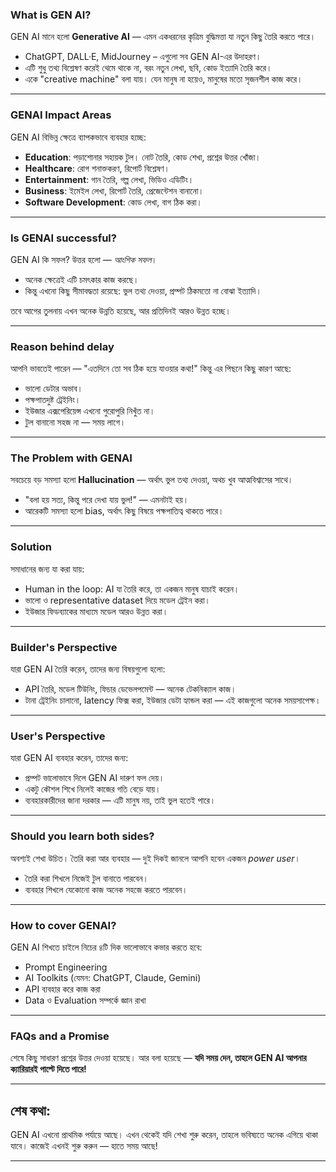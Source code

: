 ###  What is GEN AI?

GEN AI মানে হলো **Generative AI** — এমন একধরনের কৃত্রিম বুদ্ধিমত্তা যা নতুন কিছু তৈরি করতে পারে।

* ChatGPT, DALL·E, MidJourney – এগুলো সব GEN AI-এর উদাহরণ।
* এটি শুধু তথ্য বিশ্লেষণ করেই থেমে থাকে না, বরং নতুন লেখা, ছবি, কোড ইত্যাদি তৈরি করে।
* একে "creative machine" বলা যায়। যেন মানুষ না হয়েও, মানুষের মতো সৃজনশীল কাজ করে।

---

###  GENAI Impact Areas

GEN AI বিভিন্ন ক্ষেত্রে ব্যাপকভাবে ব্যবহার হচ্ছে:

* **Education**: পড়াশোনার সহায়ক টুল। নোট তৈরি, কোড শেখা, প্রশ্নের উত্তর খোঁজা।
* **Healthcare**: রোগ শনাক্তকরণ, রিপোর্ট বিশ্লেষণ।
* **Entertainment**: গান তৈরি, গল্প লেখা, ভিডিও এডিটিং।
* **Business**: ইমেইল লেখা, রিপোর্ট তৈরি, প্রেজেন্টেশন বানানো।
* **Software Development**: কোড লেখা, বাগ ঠিক করা।

---

###  Is GENAI successful?

GEN AI কি সফল? উত্তর হলো — *আংশিক সফল*।

* অনেক ক্ষেত্রেই এটি চমৎকার কাজ করছে।
* কিন্তু এখনো কিছু সীমাবদ্ধতা রয়েছে: ভুল তথ্য দেওয়া, প্রম্পট ঠিকমতো না বোঝা ইত্যাদি।

তবে আগের তুলনায় এখন অনেক উন্নতি হয়েছে, আর প্রতিদিনই আরও উন্নত হচ্ছে।

---

###  Reason behind delay

আপনি ভাবতেই পারেন — "এতদিনে তো সব ঠিক হয়ে যাওয়ার কথা!" কিন্তু এর পিছনে কিছু কারণ আছে:

* ভালো ডেটার অভাব।
* পক্ষপাতদুষ্ট ট্রেইনিং।
* ইউজার এক্সপেরিয়েন্স এখনো পুরোপুরি নিখুঁত না।
* টুল বানানো সহজ না — সময় লাগে।

---

###  The Problem with GENAI

সবচেয়ে বড় সমস্যা হলো **Hallucination** — অর্থাৎ ভুল তথ্য দেওয়া, অথচ খুব আত্মবিশ্বাসের সাথে।

* "বলা হয় সত্য, কিন্তু পরে দেখা যায় ভুল!" — এমনটাই হয়।
* আরেকটি সমস্যা হলো bias, অর্থাৎ কিছু বিষয়ে পক্ষপাতিত্ব থাকতে পারে।

---

###  Solution

সমাধানের জন্য যা করা যায়:

* Human in the loop: AI যা তৈরি করে, তা একজন মানুষ যাচাই করেন।
* ভালো ও representative dataset দিয়ে মডেল ট্রেইন করা।
* ইউজার ফিডব্যাকের মাধ্যমে মডেল আরও উন্নত করা।

---

###  Builder's Perspective

যারা GEN AI তৈরি করেন, তাদের জন্য বিষয়গুলো হলো:

* API তৈরি, মডেল টিউনিং, ফিচার ডেভেলপমেন্ট — অনেক টেকনিক্যাল কাজ।
* টানা ট্রেইনিং চালানো, latency ফিক্স করা, ইউজার ডেটা হ্যান্ডল করা — এই কাজগুলো অনেক সময়সাপেক্ষ।

---

###  User's Perspective

যারা GEN AI ব্যবহার করেন, তাদের জন্য:

* প্রম্পট ভালোভাবে দিলে GEN AI দারুণ ফল দেয়।
* একটু কৌশল শিখে নিলেই কাজের গতি বেড়ে যায়।
* ব্যবহারকারীদের জানা দরকার — এটি মানুষ নয়, তাই ভুল হতেই পারে।

---

###  Should you learn both sides?

অবশ্যই শেখা উচিত। তৈরি করা আর ব্যবহার — দুই দিকই জানলে আপনি হবেন একজন *power user*।

* তৈরি করা শিখলে নিজেই টুল বানাতে পারবেন।
* ব্যবহার শিখলে যেকোনো কাজ অনেক সহজে করতে পারবেন।

---

###  How to cover GENAI?

GEN AI শিখতে চাইলে নিচের ৪টি দিক ভালোভাবে কভার করতে হবে:

* Prompt Engineering
* AI Toolkits (যেমন: ChatGPT, Claude, Gemini)
* API ব্যবহার করে কাজ করা
* Data ও Evaluation সম্পর্কে জ্ঞান রাখা

---

###  FAQs and a Promise

শেষে কিছু সাধারণ প্রশ্নের উত্তর দেওয়া হয়েছে। আর বলা হয়েছে — **যদি সময় দেন, তাহলে GEN AI আপনার ক্যারিয়ারই পাল্টে দিতে পারে!**

---

##  শেষ কথা:

GEN AI এখনো প্রাথমিক পর্যায়ে আছে। এখন থেকেই যদি শেখা শুরু করেন, তাহলে ভবিষ্যতে অনেক এগিয়ে থাকা যাবে। কাজেই এখনই শুরু করুন — হাতে সময় আছে!

---
